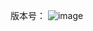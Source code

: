 版本号：
![image](https://github.com/Kailning/code_repository/assets/148835940/90333f18-5eee-4347-882f-b11f34e222b5)
